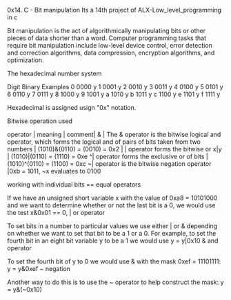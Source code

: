 0x14. C - Bit manipulation
Its a 14th project of ALX-Low_level_programming in c

Bit manipulation is the act of algorithmically manipulating bits or other pieces of data shorter than a word. Computer programming tasks that require bit manipulation include low-level device control, error detection and correction algorithms, data compression, encryption algorithms, and optimization.

The hexadecimal number system

Digit 	Binary 	Examples
0 	0000 	y
1 	0001 	y
2 	0010 	y
3 	0011 	y
4 	0100 	y
5 	0101 	y
6 	0110 	y
7 	0111 	y
8 	1000 	y
9 	1001 	y
a 	1010 	y
b 	1011 	y
c 	1100 	y
e 	1101 	y
f 	1111 	y

Hexadecimal is assigned usign "0x" notation.

Bitwise operation used

operator | meaning | comment| & | The & operator is the bitwise logical and operator, which forms the logical and of pairs of bits taken from two numbers | (1010)&(0110) = (0010) = 0x2 | | operator forms the bitwise or x|y | (1010)|(0110) = (1110) = 0xe ^| operator forms the exclusive or of bits | (1010)^(0110) = (1100) = 0xc ~| operator is the bitwise negation operator |0xb = 1011, ~x evaluates to 0100

working with individual bits
== equal operators

If we have an unsigned short variable x with the value of 0xa8 = 10101000 and we want to determine whether or not the last bit is a 0, we would use the test x&0x01 == 0,
| or operator

To set bits in a number to particular values we use either | or & depending on whether we want to set that bit to be a 1 or a 0. For example, to set the fourth bit in an eight bit variable y to be a 1 we would use y = y|0x10
& and operator

To set the fourth bit of y to 0 we would use & with the mask 0xef = 11101111: y = y&0xef
~ negation

Another way to do this is to use the ~ operator to help construct the mask: y = y&(~0x10)
